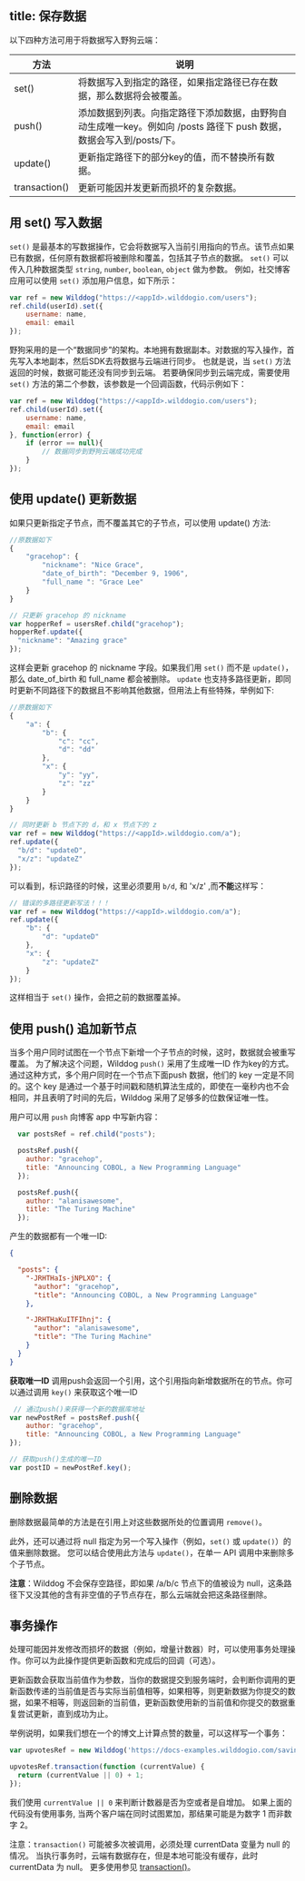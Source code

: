 title:  保存数据
---

以下四种方法可用于将数据写入野狗云端：

方法 |  说明 
----|------
set() | 将数据写入到指定的路径，如果指定路径已存在数据，那么数据将会被覆盖。 
push() | 添加数据到列表。向指定路径下添加数据，由野狗自动生成唯一key。例如向 /posts 路径下 push 数据，数据会写入到/posts/<unique-post-id>下。
update() | 更新指定路径下的部分key的值，而不替换所有数据。 
transaction() | 更新可能因并发更新而损坏的复杂数据。 

## 用 set() 写入数据

`set()` 是最基本的写数据操作，它会将数据写入当前引用指向的节点。该节点如果已有数据，任何原有数据都将被删除和覆盖，包括其子节点的数据。
`set()` 可以传入几种数据类型 `string`, `number`, `boolean`, `object` 做为参数。
例如，社交博客应用可以使用 `set()` 添加用户信息，如下所示：

```js
var ref = new Wilddog("https://<appId>.wilddogio.com/users");
ref.child(userId).set({
    username: name,
    email: email
});
```

野狗采用的是一个“数据同步”的架构。本地拥有数据副本。对数据的写入操作，首先写入本地副本，然后SDK去将数据与云端进行同步。
也就是说，当 `set()` 方法返回的时候，数据可能还没有同步到云端。
若要确保同步到云端完成，需要使用 `set()` 方法的第二个参数，该参数是一个回调函数，代码示例如下：

```js
var ref = new Wilddog("https://<appId>.wilddogio.com/users");
ref.child(userId).set({
    username: name,
    email: email
}, function(error) {
    if (error == null){
        // 数据同步到野狗云端成功完成
    }
});
```

## 使用 update() 更新数据

如果只更新指定子节点，而不覆盖其它的子节点，可以使用 update() 方法:

```js
//原数据如下
{
    "gracehop": {
        "nickname": "Nice Grace",
        "date_of_birth": "December 9, 1906",
        "full_name ": "Grace Lee"
    }
}
```
```js
// 只更新 gracehop 的 nickname
var hopperRef = usersRef.child("gracehop");
hopperRef.update({
  "nickname": "Amazing grace"
});

```

这样会更新 gracehop 的 nickname 字段。如果我们用 `set()` 而不是 `update()`，那么 date_of_birth 和 full_name 都会被删除。
`update` 也支持多路径更新，即同时更新不同路径下的数据且不影响其他数据，但用法上有些特殊，举例如下:
```js
//原数据如下
{
    "a": {
        "b": {
            "c": "cc",
            "d": "dd"
        },
        "x": {
            "y": "yy",
            "z": "zz"
        }
    }
}
```
```js
// 同时更新 b 节点下的 d，和 x 节点下的 z
var ref = new Wilddog("https://<appId>.wilddogio.com/a");
ref.update({
  "b/d": "updateD",
  "x/z": "updateZ"
});
```
可以看到，标识路径的时候，这里必须要用 `b/d`, 和 'x/z' ,而**不能**这样写：
```js
// 错误的多路径更新写法！！！
var ref = new Wilddog("https://<appId>.wilddogio.com/a");
ref.update({
    "b": {
        "d": "updateD"
    },
    "x": {
        "z": "updateZ"
    }
});
```
这样相当于 `set()` 操作，会把之前的数据覆盖掉。

## 使用 push() 追加新节点
当多个用户同时试图在一个节点下新增一个子节点的时候，这时，数据就会被重写覆盖。
为了解决这个问题，Wilddog `push()` 采用了生成唯一ID 作为key的方式。通过这种方式，多个用户同时在一个节点下面push 数据，他们的 key 一定是不同的。这个 key 是通过一个基于时间戳和随机算法生成的，即使在一毫秒内也不会相同，并且表明了时间的先后，Wilddog 采用了足够多的位数保证唯一性。

用户可以用 `push` 向博客 app 中写新内容：


```js
  var postsRef = ref.child("posts");

  postsRef.push({
    author: "gracehop",
    title: "Announcing COBOL, a New Programming Language"
  });

  postsRef.push({
    author: "alanisawesome",
    title: "The Turing Machine"
  });

```

产生的数据都有一个唯一ID:
```json
{

  "posts": {
    "-JRHTHaIs-jNPLXO": {
      "author": "gracehop",
      "title": "Announcing COBOL, a New Programming Language"
    },

    "-JRHTHaKuITFIhnj": {
      "author": "alanisawesome",
      "title": "The Turing Machine"
    }
  }
}
```

**获取唯一ID**
调用push会返回一个引用，这个引用指向新增数据所在的节点。你可以通过调用 `key()` 来获取这个唯一ID

```js
 // 通过push()来获得一个新的数据库地址
var newPostRef = postsRef.push({
	author: "gracehop",
	title: "Announcing COBOL, a New Programming Language"
});

// 获取push()生成的唯一ID
var postID = newPostRef.key();

```
## 删除数据
删除数据最简单的方法是在引用上对这些数据所处的位置调用 `remove()`。

此外，还可以通过将 null 指定为另一个写入操作（例如，`set()` 或 `update()`）的值来删除数据。 您可以结合使用此方法与 `update()`，在单一 API 调用中来删除多个子节点。

**注意**：Wilddog 不会保存空路径，即如果 /a/b/c 节点下的值被设为 null，这条路径下又没其他的含有非空值的子节点存在，那么云端就会把这条路径删除。

## 事务操作
处理可能因并发修改而损坏的数据（例如，增量计数器）时，可以使用事务处理操作。你可以为此操作提供更新函数和完成后的回调（可选）。

更新函数会获取当前值作为参数，当你的数据提交到服务端时，会判断你调用的更新函数传递的当前值是否与实际当前值相等，如果相等，则更新数据为你提交的数据，如果不相等，则返回新的当前值，更新函数使用新的当前值和你提交的数据重复尝试更新，直到成功为止。

举例说明，如果我们想在一个的博文上计算点赞的数量，可以这样写一个事务：
```js
var upvotesRef = new Wilddog('https://docs-examples.wilddogio.com/saving-data/wildblog/posts/-JRHTHaIs-jNPLXOQivY/upvotes');

upvotesRef.transaction(function (currentValue) {
  return (currentValue || 0) + 1;
});
```
我们使用 `currentValue || 0` 来判断计数器是否为空或者是自增加。 如果上面的代码没有使用事务, 当两个客户端在同时试图累加，那结果可能是为数字 1 而非数字 2。

注意：`transaction()` 可能被多次被调用，必须处理 currentData 变量为 null 的情况。 当执行事务时，云端有数据存在，但是本地可能没有缓存，此时 currentData 为 null。
更多使用参见 [transaction()](/docs/guide/database/web/api.html#transaction)。


